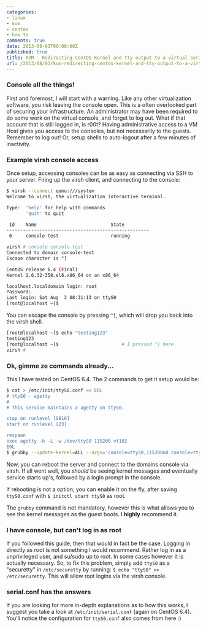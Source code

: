 ```yaml
---
categories:
- linux
- kvm
- centos
- how to
comments: true
date: 2013-08-03T00:00:00Z
published: true
title: KVM - Redirecting CentOS Kernel and tty output to a virtual serial console
url: /2013/08/03/kvm-redirecting-centos-kernel-and-tty-output-to-a-virtual-serial-console/
---
```


### Console all the things!
First and foremost, I will start with a warning. Like any other virtualization software, you risk leaving the console open. This is a often overlooked part of securing your infrastructure. An administrator may have been required to do some work on the virtual console, and forget to log out. What if that account that is still logged in, is r00t? Having administrative access to a VM Host gives you access to the consoles, but not necessarily to the guests. Remember to log out! Or, setup shells to auto-logout after a few minutes of inactivity.

<!--more-->

### Example virsh console access

Once setup, accessing consoles can be as easy as connecting via SSH to your server. Firing up the virsh client, and connecting to the console:

```bash a primitive virsh console access example
$ virsh --connect qemu:///system
Welcome to virsh, the virtualization interactive terminal.

Type:  'help' for help with commands
       'quit' to quit

 Id    Name                           State
----------------------------------------------------
 6     console-test                   running

virsh # console console-test
Connected to domain console-test
Escape character is ^]

CentOS release 6.4 (Final)
Kernel 2.6.32-358.el6.x86_64 on an x86_64

localhost.localdomain login: root
Password:
Last login: Sat Aug  3 08:31:13 on ttyS0
[root@localhost ~]$
```

You can escape the console by pressing `^]`, which will drop you back into the virsh shell.

```bash virsh guest console escape
[root@localhost ~]$ echo "testing123"
testing123
[root@localhost ~]$                       # I pressed ^] here  
virsh #
```

### Ok, gimme ze commands already...
This I have tested on CentOS 6.4. The 2 commands to get it setup would be:

```bash Enabling KVM Console access
$ cat > /etc/init/ttyS0.conf << EOL
# ttyS0 - agetty
#
# This service maintains a agetty on ttyS0.

stop on runlevel [S016]
start on runlevel [23]

respawn
exec agetty -h -L -w /dev/ttyS0 115200 vt102
EOL
$ grubby --update-kernel=ALL --args='console=ttyS0,115200n8 console=tty0'
```

Now, you can reboot the server and connect to the domains console via virsh. If all went well, you *should* be seeing kernel messages and eventually service starts up's, followed by a login prompt in the console.

If rebooting is not a option, you can enable it on the fly, after saving `ttyS0.conf` with `$ initctl start ttyS0` as root.

The `grubby` command is not mandatory, however this is what allows you to see the kernel messages as the guest boots. I **highly** recommend it.

### I have console, but can't log in as root
If you followed this guide, then that would in fact be the case. Logging in directly as root is not something I would recommend. Rather log in as a unprivileged user, and su/sudo up to root. In some cases however it is actually necessary. So, to fix this problem, simply add `ttyS0` as a "securetty" in `/etc/securetty` by running: `$ echo "ttyS0" >> /etc/securetty`. This will allow root logins via the virsh console.


### serial.conf has the answers
If you are looking for more in-depth explanations as to how this works, I suggest you take a look at `/etc/init/serial.conf` (again on CentOS 6.4). You'll notice the configuration for `ttyS0.conf` also comes from here :)
